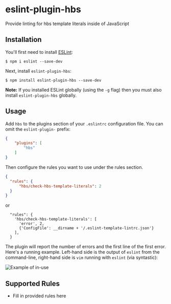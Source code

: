 # eslint-plugin-hbs

Provide linting for hbs template literals inside of JavaScript

## Installation

You'll first need to install [ESLint](http://eslint.org):

```
$ npm i eslint --save-dev
```

Next, install `eslint-plugin-hbs`:

```
$ npm install eslint-plugin-hbs --save-dev
```

**Note:** If you installed ESLint globally (using the `-g` flag) then you must also install `eslint-plugin-hbs` globally.

## Usage

Add `hbs` to the plugins section of your `.eslintrc` configuration file. You can omit the `eslint-plugin-` prefix:

```json
{
    "plugins": [
        "hbs"
    ]
}
```


Then configure the rules you want to use under the rules section.

```json
{
  "rules": {
      "hbs/check-hbs-template-literals": 2
  }
}
```

or

```
  "rules": {
    'hbs/check-hbs-template-literals': [
      'error', 2,
      {'ConfigFile': __dirname + '/.eslint-template-lintrc.json'}
    ],
  }
```

The plugin will report the number of errors and the first line of the first error. Here's a running example. Left-hand side is the output of `eslint` from the command-line, right-hand side is `vim` running with `eslint` (via syntastic):


![Example of in-use](https://cl.ly/2K2y2i3g0x3d/download/Screen%20Recording%202017-09-05%20at%2011.09%20AM.gif)

## Supported Rules

* Fill in provided rules here





